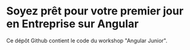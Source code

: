 # Soyez prêt pour votre premier jour en Entreprise sur Angular

Ce dépôt Github contient le code du workshop "Angular Junior".
